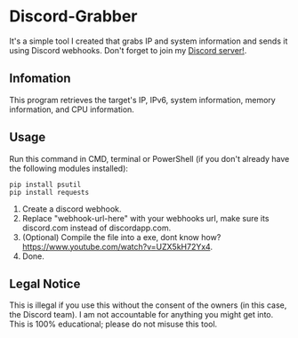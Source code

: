 # Discord-Grabber
It's a simple tool I created that grabs IP and system information and sends it using Discord webhooks.
Don't forget to join my [Discord server!](https://discord.com/invite/fEqXe2CceZ).

## Infomation
This program retrieves the target's IP, IPv6, system information, memory information, and CPU information.

## Usage
Run this command in CMD, terminal or PowerShell (if you don't already have the following modules installed):
```
pip install psutil
pip install requests
```
1. Create a discord webhook.
2. Replace "webhook-url-here" with your webhooks url, make sure its discord.com instead of discordapp.com.
3. (Optional) Compile the file into a exe, dont know how? https://www.youtube.com/watch?v=UZX5kH72Yx4.
4. Done.

## Legal Notice
This is illegal if you use this without the consent of the owners (in this case, the Discord team). I am not accountable for anything you might get into. This is 100% educational; please do not misuse this tool.
